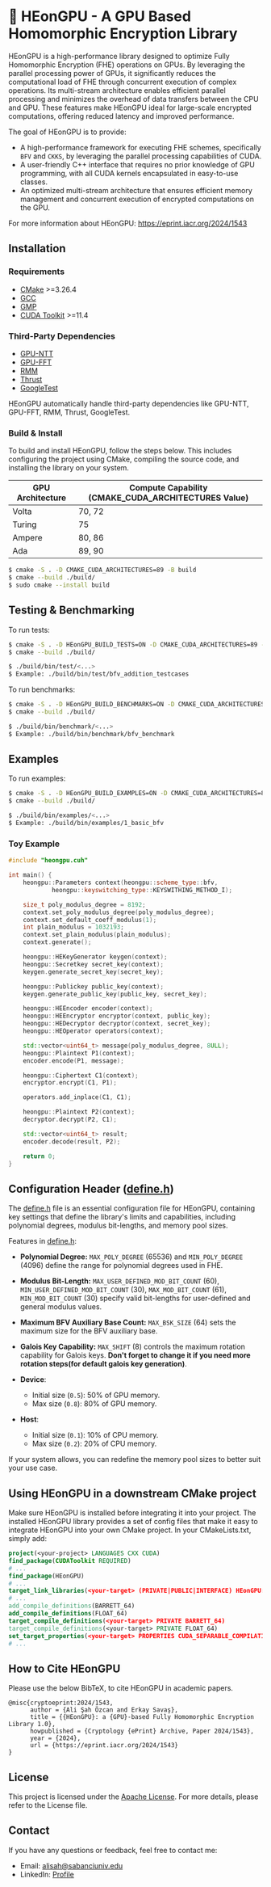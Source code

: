 # 🚀 **HEonGPU** - A GPU Based Homomorphic Encryption Library

HEonGPU is a high-performance library designed to optimize Fully Homomorphic Encryption (FHE) operations on GPUs. By leveraging the parallel processing power of GPUs, it significantly reduces the computational load of FHE through concurrent execution of complex operations. Its multi-stream architecture enables efficient parallel processing and minimizes the overhead of data transfers between the CPU and GPU. These features make HEonGPU ideal for large-scale encrypted computations, offering reduced latency and improved performance.

The goal of HEonGPU is to provide:
- A high-performance framework for executing FHE schemes, specifically `BFV` and `CKKS`, by leveraging the parallel processing capabilities of CUDA.
- A user-friendly C++ interface that requires no prior knowledge of GPU programming, with all CUDA kernels encapsulated in easy-to-use classes.
- An optimized multi-stream architecture that ensures efficient memory management and concurrent execution of encrypted computations on the GPU.

For more information about HEonGPU: https://eprint.iacr.org/2024/1543

## Installation

### Requirements

- [CMake](https://cmake.org/download/) >=3.26.4
- [GCC](https://gcc.gnu.org/)
- [GMP](https://gmplib.org/)
- [CUDA Toolkit](https://developer.nvidia.com/cuda-downloads) >=11.4

### Third-Party Dependencies
- [GPU-NTT](https://github.com/Alisah-Ozcan/GPU-NTT)
- [GPU-FFT](https://github.com/Alisah-Ozcan/GPU-FFT)
- [RMM](https://github.com/rapidsai/rmm)
- [Thrust](https://github.com/NVIDIA/thrust)
- [GoogleTest](https://github.com/google/googletest)

HEonGPU automatically handle third-party dependencies like GPU-NTT, GPU-FFT, RMM, Thrust, GoogleTest.

### Build & Install

To build and install HEonGPU, follow the steps below. This includes configuring the project using CMake, compiling the source code, and installing the library on your system.

| GPU Architecture        | Compute Capability (CMAKE_CUDA_ARCHITECTURES Value)                        |
|----------------|---------------------------------|
| Volta  | 70, 72 |
| Turing | 75 |
| Ampere | 80, 86 |
| Ada	 | 89, 90 |

```bash
$ cmake -S . -D CMAKE_CUDA_ARCHITECTURES=89 -B build
$ cmake --build ./build/
$ sudo cmake --install build
```

## Testing & Benchmarking

To run tests:

```bash
$ cmake -S . -D HEonGPU_BUILD_TESTS=ON -D CMAKE_CUDA_ARCHITECTURES=89 -B build
$ cmake --build ./build/

$ ./build/bin/test/<...>
$ Example: ./build/bin/test/bfv_addition_testcases
```

To run benchmarks:

```bash
$ cmake -S . -D HEonGPU_BUILD_BENCHMARKS=ON -D CMAKE_CUDA_ARCHITECTURES=89 -B build
$ cmake --build ./build/

$ ./build/bin/benchmark/<...>
$ Example: ./build/bin/benchmark/bfv_benchmark
```

## Examples

To run examples:

```bash
$ cmake -S . -D HEonGPU_BUILD_EXAMPLES=ON -D CMAKE_CUDA_ARCHITECTURES=89 -B build
$ cmake --build ./build/

$ ./build/bin/examples/<...>
$ Example: ./build/bin/examples/1_basic_bfv
```

### Toy Example

```c++
#include "heongpu.cuh"

int main() {
    heongpu::Parameters context(heongpu::scheme_type::bfv,
            heongpu::keyswitching_type::KEYSWITHING_METHOD_I);

    size_t poly_modulus_degree = 8192;
    context.set_poly_modulus_degree(poly_modulus_degree);
    context.set_default_coeff_modulus(1);
    int plain_modulus = 1032193;
    context.set_plain_modulus(plain_modulus);
    context.generate();

    heongpu::HEKeyGenerator keygen(context);
    heongpu::Secretkey secret_key(context);
    keygen.generate_secret_key(secret_key);

    heongpu::Publickey public_key(context);
    keygen.generate_public_key(public_key, secret_key);

    heongpu::HEEncoder encoder(context);
    heongpu::HEEncryptor encryptor(context, public_key);
    heongpu::HEDecryptor decryptor(context, secret_key);
    heongpu::HEOperator operators(context);

    std::vector<uint64_t> message(poly_modulus_degree, 8ULL);
    heongpu::Plaintext P1(context);
    encoder.encode(P1, message);

    heongpu::Ciphertext C1(context);
    encryptor.encrypt(C1, P1);

    operators.add_inplace(C1, C1);

    heongpu::Plaintext P2(context);
    decryptor.decrypt(P2, C1);

    std::vector<uint64_t> result;
    encoder.decode(result, P2);

    return 0;
}
```

## Configuration Header ([define.h](src/heongpu/include/kernel/defines.h))

The [define.h](src/heongpu/include/kernel/defines.h) file is an essential configuration file for HEonGPU, containing key settings that define the library's limits and capabilities, including polynomial degrees, modulus bit-lengths, and memory pool sizes. 

Features in [define.h](src/heongpu/include/kernel/defines.h):
- **Polynomial Degree:** `MAX_POLY_DEGREE` (65536) and `MIN_POLY_DEGREE` (4096) define the range for polynomial degrees used in FHE.

- **Modulus Bit-Length:** `MAX_USER_DEFINED_MOD_BIT_COUNT` (60), `MIN_USER_DEFINED_MOD_BIT_COUNT` (30), `MAX_MOD_BIT_COUNT` (61), `MIN_MOD_BIT_COUNT` (30) specify valid bit-lengths for user-defined and general modulus values.

- **Maximum BFV Auxiliary Base Count:** `MAX_BSK_SIZE` (64) sets the maximum size for the BFV auxiliary base.

- **Galois Key Capability:** `MAX_SHIFT` (8) controls the maximum rotation capability for Galois keys. __Don't forget to change it if you need more rotation steps(for default galois key generation)__.

- **Device**:
  - Initial size (`0.5`): 50% of GPU memory.
  - Max size (`0.8`): 80% of GPU memory.
- **Host**:
  - Initial size (`0.1`): 10% of CPU memory.
  - Max size (`0.2`): 20% of CPU memory.

If your system allows, you can redefine the memory pool sizes to better suit your use case. 



## Using HEonGPU in a downstream CMake project

Make sure HEonGPU is installed before integrating it into your project. The installed HEonGPU library provides a set of config files that make it easy to integrate HEonGPU into your own CMake project. In your CMakeLists.txt, simply add:

```cmake
project(<your-project> LANGUAGES CXX CUDA)
find_package(CUDAToolkit REQUIRED)
# ...
find_package(HEonGPU)
# ...
target_link_libraries(<your-target> (PRIVATE|PUBLIC|INTERFACE) HEonGPU::heongpu CUDA::cudart)
# ...
add_compile_definitions(BARRETT_64)
add_compile_definitions(FLOAT_64)
target_compile_definitions(<your-target> PRIVATE BARRETT_64)
target_compile_definitions(<your-target> PRIVATE FLOAT_64)
set_target_properties(<your-target> PROPERTIES CUDA_SEPARABLE_COMPILATION ON)
# ...
```

## How to Cite HEonGPU

Please use the below BibTeX, to cite HEonGPU in academic papers.

```
@misc{cryptoeprint:2024/1543,
      author = {Ali Şah Özcan and Erkay Savaş},
      title = {{HEonGPU}: a {GPU}-based Fully Homomorphic Encryption Library 1.0},
      howpublished = {Cryptology {ePrint} Archive, Paper 2024/1543},
      year = {2024},
      url = {https://eprint.iacr.org/2024/1543}
}
```

## License
This project is licensed under the [Apache License](LICENSE). For more details, please refer to the License file.

## Contact
If you have any questions or feedback, feel free to contact me: 
- Email: alisah@sabanciuniv.edu
- LinkedIn: [Profile](https://www.linkedin.com/in/ali%C5%9Fah-%C3%B6zcan-472382305/)